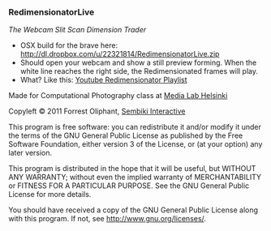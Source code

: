 ### RedimensionatorLive

_The Webcam Slit Scan Dimension Trader_

* OSX build for the brave here: http://dl.dropbox.com/u/22321814/RedimensionatorLive.zip
* Should open your webcam and show a still preview forming. When the white line reaches the right side, the Redimensionated frames will play.
* What? Like this: [Youtube Redimensionator Playlist](http://www.youtube.com/view_play_list?p=B2540182DE868E85)

Made for Computational Photography class at [Media Lab Helsinki](http://mlab.taik.fi/)

Copyleft &copy; 2011 Forrest Oliphant, [Sembiki Interactive](http://sembiki.com/)

This program is free software: you can redistribute it and/or modify it under the terms of the GNU General Public License as published by the Free Software Foundation, either version 3 of the License, or (at your option) any later version.

This program is distributed in the hope that it will be useful, but WITHOUT ANY WARRANTY; without even the implied warranty of MERCHANTABILITY or FITNESS FOR A PARTICULAR PURPOSE.  See the GNU General Public License for more details.

You should have received a copy of the GNU General Public License along with this program.  If not, see <http://www.gnu.org/licenses/>.

